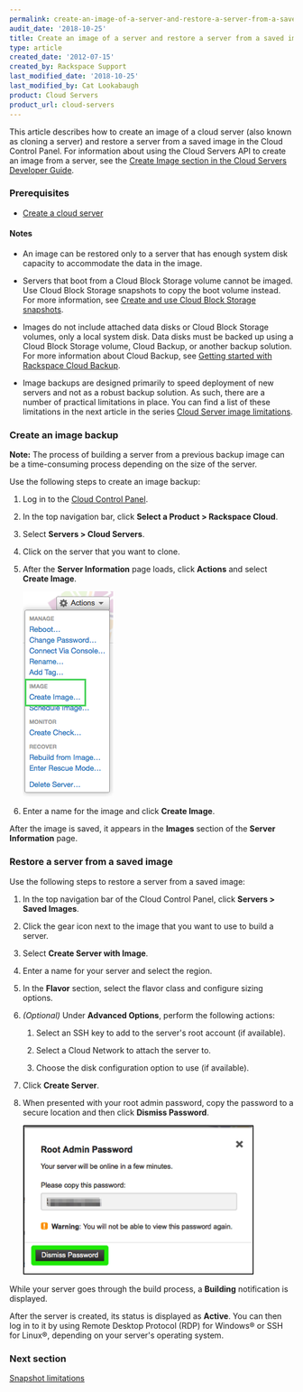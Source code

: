 ```yaml
---
permalink: create-an-image-of-a-server-and-restore-a-server-from-a-saved-image/
audit_date: '2018-10-25'
title: Create an image of a server and restore a server from a saved image
type: article
created_date: '2012-07-15'
created_by: Rackspace Support
last_modified_date: '2018-10-25'
last_modified_by: Cat Lookabaugh
product: Cloud Servers
product_url: cloud-servers
---
```


This article describes how to create an image of a cloud server (also known as
cloning a server) and restore a server from a saved image in the Cloud Control
Panel. For information about using the Cloud Servers API to create an image from
a server, see the [Create Image section in the Cloud Servers Developer Guide](https://docs.rackspace.com/docs/cloud-servers/v2/developer-guide/#create-image-of-specified-server).

### Prerequisites

- [Create a cloud server](/support/how-to/create-a-cloud-server)

#### Notes

- An image can be restored only to a server that has enough system disk capacity
to accommodate the data in the image.

- Servers that boot from a Cloud Block Storage volume cannot be imaged. Use
Cloud Block Storage snapshots to copy the boot volume instead. For more
information, see [Create and use Cloud Block Storage snapshots](/support/how-to/create-and-use-cloud-block-storage-snapshots).

- Images do not include attached data disks or Cloud Block Storage volumes,
only a local system disk. Data disks must be backed up using a Cloud Block
Storage volume, Cloud Backup, or another backup solution. For more information
about Cloud Backup, see [Getting started with Rackspace Cloud Backup](/support/how-to/cloud-backup).

-  Image backups are designed primarily to speed deployment of new servers and
not as a robust backup solution. As such, there are a number of practical
limitations in place. You can find a list of these limitations in the next
article in the series [Cloud Server image limitations](/support/how-to/rackspace-cloud-essentials-cloud-server-image-limitations).

### Create an image backup

**Note:** The process of building a server from a previous backup image can be
a time-consuming process depending on the size of the server.

Use the following steps to create an image backup:

1. Log in to the [Cloud Control Panel](https://login.rackspace.com).

2. In the top navigation bar, click **Select a Product > Rackspace Cloud**.

3. Select **Servers > Cloud Servers**.

4. Click on the server that you want to clone.

5. After the **Server Information** page loads, click **Actions** and select **Create Image**.

    ![](ScreenShot2015-01-12at5.25.09AM.png)

6. Enter a name for the image and click **Create Image**.

After the image is saved, it appears in the **Images** section of the **Server Information** page.

### Restore a server from a saved image

Use the following steps to restore a server from a saved image:

1. In the top navigation bar of the Cloud Control Panel, click **Servers > Saved Images**.

2. Click the gear icon next to the image that you want to use to build a server.

3. Select **Create Server with Image**.

4. Enter a name for your server and select the region.

5. In the **Flavor** section, select the flavor class and configure sizing options.

6. *(Optional)* Under **Advanced Options**, perform the following actions:

     1. Select an SSH key to add to the server's root account (if available).

     2. Select a Cloud Network to attach the server to.

     3. Choose the disk configuration option to use (if available).

7. Click **Create Server**.

8. When presented with your root admin password, copy the password to a secure location and then click **Dismiss Password**.

	![](1405-7.png)

While your server goes through the build process, a **Building** notification
is displayed.

After the server is created, its status is displayed as **Active**. You can then
log in to it by using Remote Desktop Protocol (RDP) for Windows&reg; or SSH for
Linux&reg;, depending on your server's operating system.

### Next section

[Snapshot limitations](/support/how-to/rackspace-cloud-essentials-cloud-server-image-limitations)
